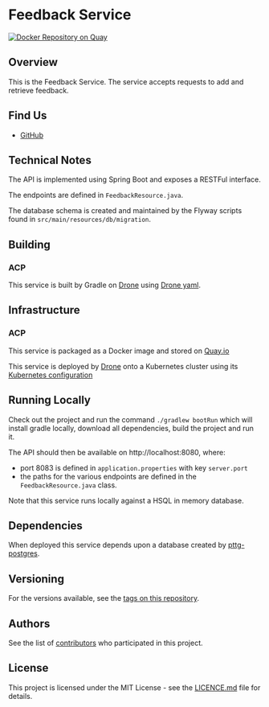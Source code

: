Feedback Service
=

[![Docker Repository on Quay](https://quay.io/repository/ukhomeofficedigital/pttg-feedback/status "Docker Repository on Quay")](https://quay.io/repository/ukhomeofficedigital/pttg-feedback)

## Overview

This is the Feedback Service. The service accepts requests to add and retrieve feedback.

## Find Us

* [GitHub]

## Technical Notes

The API is implemented using Spring Boot and exposes a RESTFul interface.

The endpoints are defined in `FeedbackResource.java`.

The database schema is created and maintained by the Flyway scripts found in `src/main/resources/db/migration`. 

## Building

### ACP

This service is built by Gradle on [Drone] using [Drone yaml].

## Infrastructure

### ACP

This service is packaged as a Docker image and stored on [Quay.io]

This service is deployed by [Drone] onto a Kubernetes cluster using its [Kubernetes configuration]

## Running Locally

Check out the project and run the command `./gradlew bootRun` which will install gradle locally, download all dependencies, build the project and run it.

The API should then be available on http://localhost:8080, where:
- port 8083 is defined in `application.properties` with key `server.port`
- the paths for the various endpoints are defined in the `FeedbackResource.java` class.

Note that this service runs locally against a HSQL in memory database.

## Dependencies

When deployed this service depends upon a database created by [pttg-postgres]. 

## Versioning

For the versions available, see the [tags on this repository].

## Authors

See the list of [contributors] who participated in this project.

## License

This project is licensed under the MIT License - see the [LICENCE.md]
file for details.



[contributors]:                     https://github.com/UKHomeOffice/pttg-feedback/graphs/contributors
[Quay.io]:                          https://quay.io/repository/ukhomeofficedigital/pttg-feedback
[kubernetes configuration]:         https://github.com/UKHomeOffice/kube-pttg-feedback
[Drone yaml]:                       .drone.yml
[tags on this repository]:          https://github.com/UKHomeOffice/pttg-feedback/tags
[LICENCE.md]:                       LICENCE.md
[GitHub]:                           https://github.com/orgs/UKHomeOffice/teams/pttg
[Drone]:                            https://drone.acp.homeoffice.gov.uk/UKHomeOffice/pttg-feedback
[pttg-postgres]:                    https://github.com/UKHomeOffice/pttg-postgres
